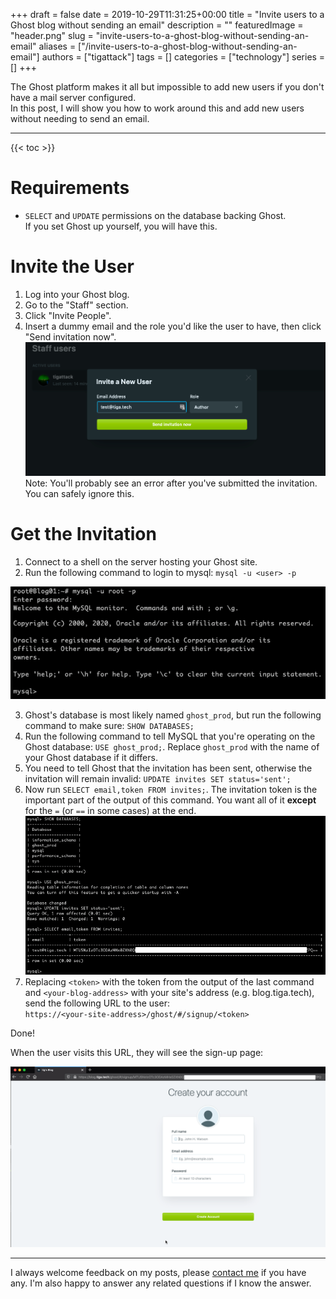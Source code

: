+++
draft = false
date = 2019-10-29T11:31:25+00:00
title = "Invite users to a Ghost blog without sending an email"
description = ""
featuredImage = "header.png"
slug = "invite-users-to-a-ghost-blog-without-sending-an-email"
aliases = ["/invite-users-to-a-ghost-blog-without-sending-an-email"]
authors = ["tigattack"]
tags = []
categories = ["technology"]
series = []
+++

The Ghost platform makes it all but impossible to add new users if you don't have a mail server configured.  
In this post, I will show you how to work around this and add new users without needing to send an email.

---

{{< toc >}}

# Requirements

* `SELECT` and `UPDATE` permissions on the database backing Ghost.  
  If you set Ghost up yourself, you will have this.

# Invite the User

1. Log into your Ghost blog.
2. Go to the "Staff" section.
3. Click "Invite People".
4. Insert a dummy email and the role you'd like the user to have, then click "Send invitation now".  
    <img src="Invite.png"
    loading="lazy" alt="Invite" />  
    Note: You'll probably see an error after you've submitted the invitation. You can safely ignore this.

# Get the Invitation

1. Connect to a shell on the server hosting your Ghost site.
2. Run the following command to login to mysql: `mysql -u <user> -p`  
<img src="MySQL-1.png" loading="lazy" alt="MySQL-1" />

3. Ghost's database is most likely named `ghost_prod`, but run the following command to make sure: `SHOW DATABASES;`
4. Run the following command to tell MySQL that you're operating on the Ghost database: `USE ghost_prod;`. Replace `ghost_prod` with the name of your Ghost database if it differs.
5. You need to tell Ghost that the invitation has been sent, otherwise the invitation will remain invalid: `UPDATE invites SET status='sent';`
6. Now run `SELECT email,token FROM invites;`. The invitation token is the important part of the output of this command. You want all of it **except** for the `=` (or
    `==` in some cases) at the end.  
    <img
    src="MySQL-Actions.png"
    loading="lazy" alt="MySQL-Actions" />
7. Replacing `<token>` with the token from the output of the last command and `<your-blog-address>` with your site's address (e.g. blog.tiga.tech), send the following URL to the user:  
  `https://<your-site-address>/ghost/#/signup/<token>`

Done!

When the user visits this URL, they will see the sign-up page:

<img src="Invitation.png" loading="lazy" alt="Invitation" />

---

I always welcome feedback on my posts, please [contact me](/contact) if you have any. I'm also happy to answer any related questions if I know the answer.
